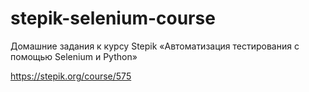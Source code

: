 # stepik-selenium-course
Домашние задания к курсу Stepik «Автоматизация тестирования с помощью Selenium и Python»

https://stepik.org/course/575
